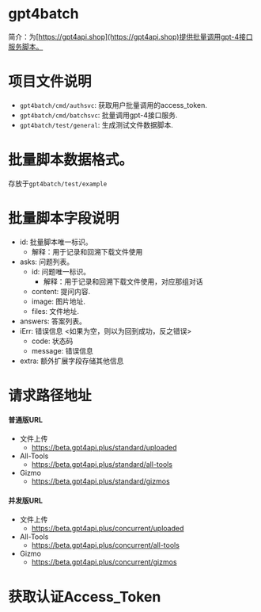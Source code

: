 # gpt4batch

简介：为[https://gpt4api.shop](https://gpt4api.shop)提供批量调用gpt-4接口服务脚本。

# 项目文件说明

- `gpt4batch/cmd/authsvc`: 获取用户批量调用的access_token.
- `gpt4batch/cmd/batchsvc`: 批量调用gpt-4接口服务.
- `gpt4batch/test/general`: 生成测试文件数据脚本.

# 批量脚本数据格式。
存放于`gpt4batch/test/example`

# 批量脚本字段说明
- id: 批量脚本唯一标识。
  - 解释：用于记录和回溯下载文件使用
- asks: 问题列表。
  - id: 问题唯一标识。
    - 解释：用于记录和回溯下载文件使用，对应那组对话
  - content: 提问内容.
  - image: 图片地址.
  - files: 文件地址.
- answers: 答案列表。
- iErr: 错误信息 <如果为空，则以为回到成功，反之错误>
  - code: 状态码
  - message: 错误信息
- extra: 额外扩展字段存储其他信息

# 请求路径地址

#### 普通版URL

- 文件上传
  - https://beta.gpt4api.plus/standard/uploaded
- All-Tools
  - https://beta.gpt4api.plus/standard/all-tools
- Gizmo
  - https://beta.gpt4api.plus/standard/gizmos

#### 并发版URL

- 文件上传
  - https://beta.gpt4api.plus/concurrent/uploaded
- All-Tools
  - https://beta.gpt4api.plus/concurrent/all-tools
- Gizmo
  - https://beta.gpt4api.plus/concurrent/gizmos

# 获取认证Access_Token

```shell

```
